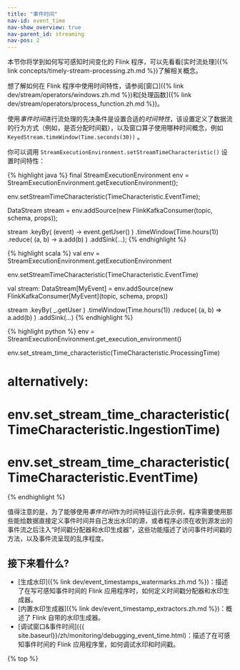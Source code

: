 ```yaml
---
title: "事件时间"
nav-id: event_time
nav-show_overview: true
nav-parent_id: streaming
nav-pos: 2
---
```

<!--
Licensed to the Apache Software Foundation (ASF) under one
or more contributor license agreements.  See the NOTICE file
distributed with this work for additional information
regarding copyright ownership.  The ASF licenses this file
to you under the Apache License, Version 2.0 (the
"License"); you may not use this file except in compliance
with the License.  You may obtain a copy of the License at

  http://www.apache.org/licenses/LICENSE-2.0

Unless required by applicable law or agreed to in writing,
software distributed under the License is distributed on an
"AS IS" BASIS, WITHOUT WARRANTIES OR CONDITIONS OF ANY
KIND, either express or implied.  See the License for the
specific language governing permissions and limitations
under the License.
-->

本节你将学到如何写可感知时间变化的 Flink 程序，可以先看看[实时流处理]({% link concepts/timely-stream-processing.zh.md %})了解相关概念。

想了解如何在 Flink 程序中使用时间特性，请参阅[窗口]({% link dev/stream/operators/windows.zh.md %})和[处理函数]({% link dev/stream/operators/process_function.zh.md %})。

使用*事件时间*进行流处理的先决条件是设置合适的*时间特性*，该设置定义了数据流的行为方式（例如，是否分配时间戳），以及窗口算子使用哪种时间概念，例如 `KeyedStream.timeWindow(Time.seconds(30))` 。

你可以调用 `StreamExecutionEnvironment.setStreamTimeCharacteristic()` 设置时间特性：

<div class="codetabs" markdown="1">
<div data-lang="java" markdown="1">
{% highlight java %}
final StreamExecutionEnvironment env = StreamExecutionEnvironment.getExecutionEnvironment();

env.setStreamTimeCharacteristic(TimeCharacteristic.EventTime);

DataStream<MyEvent> stream = env.addSource(new FlinkKafkaConsumer<MyEvent>(topic, schema, props));

stream
    .keyBy( (event) -> event.getUser() )
    .timeWindow(Time.hours(1))
    .reduce( (a, b) -> a.add(b) )
    .addSink(...);
{% endhighlight %}
</div>
<div data-lang="scala" markdown="1">
{% highlight scala %}
val env = StreamExecutionEnvironment.getExecutionEnvironment

env.setStreamTimeCharacteristic(TimeCharacteristic.EventTime)

val stream: DataStream[MyEvent] = env.addSource(new FlinkKafkaConsumer[MyEvent](topic, schema, props))

stream
    .keyBy( _.getUser )
    .timeWindow(Time.hours(1))
    .reduce( (a, b) => a.add(b) )
    .addSink(...)
{% endhighlight %}
</div>
<div data-lang="python" markdown="1">
{% highlight python %}
env = StreamExecutionEnvironment.get_execution_environment()

env.set_stream_time_characteristic(TimeCharacteristic.ProcessingTime)

# alternatively:
# env.set_stream_time_characteristic(TimeCharacteristic.IngestionTime)
# env.set_stream_time_characteristic(TimeCharacteristic.EventTime)
{% endhighlight %}
</div>
</div>

值得注意的是，为了能够使用*事件时间*作为时间特征运行此示例，程序需要使用那些能给数据直接定义事件时间并自己发出水印的源，或者程序必须在收到源发出的事件流之后注入“时间戳分配器和水印生成器”，这些功能描述了访问事件时间戳的方法，以及事件流呈现的乱序程度。

## 接下来看什么?

* [生成水印]({% link dev/event_timestamps_watermarks.zh.md %})：描述了在写可感知事件时间的 Flink 应用程序时，如何定义时间戳分配器和水印生成器。
* [内置水印生成器]({% link dev/event_timestamp_extractors.zh.md %})：概述了 Flink 自带的水印生成器。
* [调试窗口&事件时间]({{ site.baseurl}}/zh/monitoring/debugging_event_time.html)：描述了在可感知事件时间的 Flink 应用程序里，如何调试水印和时间戳。

{% top %}
